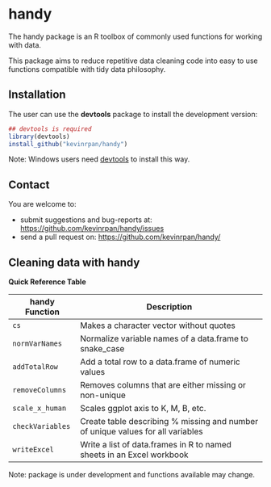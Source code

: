 # handy
The handy package is an R toolbox of commonly used functions for working with data. 

This package aims to reduce repetitive data cleaning code into easy to use functions compatible with tidy data philosophy.


## Installation

The user can use the **devtools** package to install the development version:

```r
## devtools is required
library(devtools)
install_github("kevinrpan/handy")
```

Note: Windows users need [devtools](http://CRAN.R-project.org/package=devtools) to install this way.

## Contact

You are welcome to:
* submit suggestions and bug-reports at: <https://github.com/kevinrpan/handy/issues>
* send a pull request on: <https://github.com/kevinrpan/handy/>

## Cleaning data with handy

**Quick Reference Table** 

| handy Function | Description |
|----------------------|----------------------|
| `cs`  | Makes a character vector without quotes |
| `normVarNames` |  Normalize variable names of a data.frame to snake_case |
| `addTotalRow`  |  Add a total row to a data.frame of numeric values |
| `removeColumns` | Removes columns that are either missing or non-unique |   
| `scale_x_human` | Scales ggplot axis to K, M, B, etc. |
| `checkVariables` | Create table describing % missing and number of unique values for all variables |
| `writeExcel` | Write a list of data.frames in R to named sheets in an Excel workbook |

Note: package is under development and functions available may change. 

